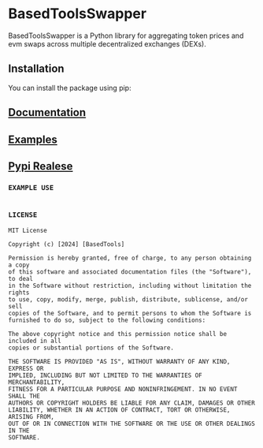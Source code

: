 # BasedToolsSwapper

BasedToolsSwapper is a Python library for aggregating token prices and evm swaps across multiple decentralized exchanges (DEXs).

## Installation
You can install the package using pip:


##  [Documentation](https://github.com/BasedTools/pyBaseSwap/docs/index.html)
##  [Examples](https://github.com/BasedTools/pyBaseSwap/examples)
##  [Pypi Realese](https://pypi.org/project/pyBaseSwap/#history)

### `EXAMPLE USE`
```bash


```

### `LICENSE`
```plaintext
MIT License

Copyright (c) [2024] [BasedTools]

Permission is hereby granted, free of charge, to any person obtaining a copy
of this software and associated documentation files (the "Software"), to deal
in the Software without restriction, including without limitation the rights
to use, copy, modify, merge, publish, distribute, sublicense, and/or sell
copies of the Software, and to permit persons to whom the Software is
furnished to do so, subject to the following conditions:

The above copyright notice and this permission notice shall be included in all
copies or substantial portions of the Software.

THE SOFTWARE IS PROVIDED "AS IS", WITHOUT WARRANTY OF ANY KIND, EXPRESS OR
IMPLIED, INCLUDING BUT NOT LIMITED TO THE WARRANTIES OF MERCHANTABILITY,
FITNESS FOR A PARTICULAR PURPOSE AND NONINFRINGEMENT. IN NO EVENT SHALL THE
AUTHORS OR COPYRIGHT HOLDERS BE LIABLE FOR ANY CLAIM, DAMAGES OR OTHER
LIABILITY, WHETHER IN AN ACTION OF CONTRACT, TORT OR OTHERWISE, ARISING FROM,
OUT OF OR IN CONNECTION WITH THE SOFTWARE OR THE USE OR OTHER DEALINGS IN THE
SOFTWARE.
```